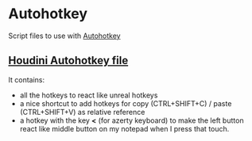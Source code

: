 # Autohotkey
Script files to use with [Autohotkey](http://www.autohotkey.com)  

 ## [Houdini Autohotkey file](Houdini_Hotkeys.ahk)
 It contains:  
 - all the hotkeys to react like unreal hotkeys  
 - a nice shortcut to add hotkeys for copy (CTRL+SHIFT+C) / paste (CTRL+SHIFT+V) as relative reference  
 - a hotkey with the key **<** (for azerty keyboard) to make the left button react like middle button on my notepad when I press that touch.
